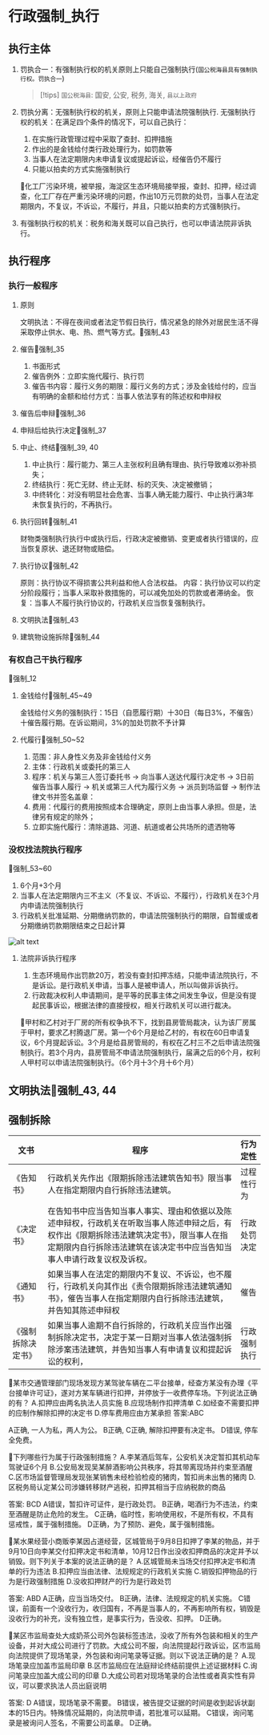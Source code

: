 # 行政强制_执行


## 执行主体

1. 罚执合一：有强制执行权的机关原则上只能自己强制执行(`国公税海县具有强制执行权。罚执合一`)

    > [!tips]
    > `国公税海县`: 国安, 公安, 税务, 海关, `县以上政府`

2. 罚执分离：无强制执行权的机关，原则上只能申请法院强制执行. 无强制执行权的机关：在满足四个条件的情况下，可以自己执行：
    1. 在实施行政管理过程中采取了查封、扣押措施
    2. 作出的是金钱给付类行政处理行为，如罚款等
    3. 当事人在法定期限内未申请复议或提起诉讼，经催告仍不履行
    4. 只能以拍卖的方式实施强制执行

    🍐化工厂污染环境，被举报，海淀区生态环境局接举报，查封、扣押，经过调查，化工厂存在严重污染环境的问题，作出10万元罚款的处罚，当事人在法定期限内，不复议，不诉讼，不履行，并且，只能以拍卖的方式强制执行。

3. 有强制执行权的机关：税务和海关既可以自己执行，也可以申请法院非诉执行。


## 执行程序

### 执行一般程序

1. 原则

    文明执法：不得在夜间或者法定节假日执行，情况紧急的除外对居民生活不得采取停止供水、电、热、燃气等方式。🚪强制_43

1. 催告🚪强制_35

    1. 书面形式
    1. 催告例外：立即实施代履行、执行罚
    2. 催告书内容：履行义务的期限：履行义务的方式；涉及金钱给付的，应当有明确的金额和给付方式：当事人依法享有的陈述权和申辩权


1. 催告后申辩🚪强制_36

2. 申辩后给执行决定🚪强制_37

1. 中止、终结🚪强制_39, 40

    1. 中止执行：履行能力、第三人主张权利且确有理由、执行导致难以弥补损失；
    1. 终结执行：死亡无财、终止无财、标的灭失、决定被撤销；
    1. 中终转化：对没有明显社会危害、当事人确无能力履行、中止执行满3年未恢复执行的，不再执行。

1. 执行回转🚪强制_41

    财物类强制执行执行中或执行后，行政决定被撤销、变更或者执行错误的，应当恢复原状、退还财物或赔偿。

2. 执行协议🚪强制_42

    原则：执行协议不得损害公共利益和他人合法权益。
    内容：执行协议可以约定分阶段履行；当事人采取补救措施的，可以减免加处的罚款或者滞纳金。
    恢复：当事人不履行执行协议的，行政机关应当恢复强制执行。

3. 文明执法🚪强制_43
4. 建筑物设施拆除🚪强制_44





### 有权自己干执行程序

🚪强制_12

1. 金钱给付🚪强制_45~49

    金钱给付义务的强制执行：15日（自愿履行期）十30日（每日3%，不催告）十催告履行期。在诉讼期间，3%的加处罚款不予计算

2. 代履行🚪强制_50~52

    1. 范围：非人身性义务及非金钱给付义务
    2. 主体：行政机关或委托的第三人
    3. 程序：机关与第三人签订委托书 -> 向当事人送达代履行决定书 -> 3日前催告当事人履行 -> 机关或第三人代为履行义务 -> 派员到场监督 -> 制作法律文书并签名盖章：
    4. 费用：代履行的费用按照成本合理确定，原则上由当事人承担。但是，法律另有规定的除外；
    5. 立即实施代履行：清除道路、河道、航道或者公共场所的遗洒物等

### 没权找法院执行程序
🚪强制_53~60

1. 6个月+3个月
2. 当事人在法定期限内三不主义（不复议、不诉讼、不履行），行政机关在3个月内申请法院强制执行
3. 行政机关批准延期、分期缴纳罚款的，申请法院强制执行的期限，自暂缓或者分期缴纳罚款期限结束之日起计算


![alt text](./行政强制/无权找法院程序.svg)


1. 法院非诉执行程序

    1. 生态环境局作出罚款20万，若没有查封扣押冻结，只能申请法院执行，不是诉讼。是行政机关申请，当事人是被申请人，所以叫做非诉执行。
    2. 行政裁决权利人申请期间，是平等的民事主体之间发生争议，但是没有提起民事诉讼，根据法律的直接授权，相关行政机关可以进行裁决。


    🍐甲村和乙村对于厂房的所有权争执不下，找到县房管局裁决，认为该厂房属于甲村，要求乙村腾退厂房。第一个6个月是给乙村的，有权在60日申请复议，6个月提起诉讼。3个月是给县房管局的，有权在乙村三不之后申请法院强制执行。若3个月内，县房管局不申请法院强制执行，届满之后的6个月，权利人甲村可以申请法院强制执行。（6个月十3个月十6个月）


## 文明执法🚪强制_43, 44





## 强制拆除
文书|程序|行为定性
--|--|--
《告知书》|行政机关先作出《限期拆除违法建筑告知书》限当事人在指定期限内自行拆除违法建筑。|过程性行为
《决定书》|在告知书中应当告知当事人事实、理由和依据以及陈述申辩权，行政机关在听取当事人陈述申辩之后，有权作出《限期拆除违法建筑决定书》，限当事人在指定期限内自行拆除违法建筑在该决定书中应当告知当事人申请行政复议权及诉权。|行政处罚决定
《通知书》|如果当事人在法定的期限内不复议、不诉讼，也不履行，行政机关向其作出《责令限期拆除违法建筑通知书》，催告当事人在指定期限内自行拆除违法建筑，并告知其陈述申辩权|催告
《强制拆除决定书》|如果当事人逾期不自行拆除的，行政机关应当作出强制拆除决定书，决定于某一日期对当事人依法强制拆除涉案违法建筑，并告知当事人有申请复议和提起诉讼的权利，|行政强制执行




🍐某市交通管理部门现场发现方某驾驶车辆在二平台接单，经查方某没有办理《平台接单许可证》，遂对方某车辆进行扣押，并停放于一收费停车场。下列说法正确的有？
A.扣押应由两名执法人员实施
B.应现场制作扣押清单
C.如经查不需要扣押的应制作解除扣押的决定书
D.停车费用应由方某承担
答案:ABC

A正确, 一人为私，两人为公。
B正确, 
C正确, 解除扣押要有决定书。
D错误, 停车全免费。

🍐下列哪些行为属于行政强制措施？
A.李某酒后驾车，公安机关决定暂扣其机动车驾驶证6个月
B.公安局发现吴某醉酒影响公共秩序，将其带离现场并约束至酒醒
C.区市场监督管理局发现张某销售未经检验检疫的猪肉，暂扣尚未出售的猪肉
D.区税务局认定某公司涉嫌转移财产逃税，扣押其相当于应纳税款的商品

答案: BCD
A错误，暂扣许可证件，是行政处罚。
B正确，喝酒行为不违法，约束至酒醒是防止危险的发生。
C正确，临时性，影响使用权，不是所有权，不具有惩戒性，属于强制措施。
D正确，为了预防、避免，属于强制措施。

🍐某水果经营小商贩李某因占道经营，区城管局于9月8日扣押了李某的物品，并于9月10日向李某交付扣押决定书和清单，10月12日作出没收扣押商品的决定并予以销毁。则下列关于本案的说法正确的是？
A.区城管局未当场交付扣押决定书和清单的行为违法
B.扣押应当由法律、法规规定的行政机关实施
C.销毁扣押物品的行为是行政强制措施
D.没收扣押财产的行为是行政处罚

答案: ABD
A正确，应当当场交付。
B正确，法律、法规规定的机关实施。
C错误，前面有一个没收行为，收归国有，不再是当事人的，不再影响所有权，销毁是没收行为的补充，没有独立性，是事实行为，告没收、扣押。
D正确。

🍐某区市监局查处大成奶茶公司外包装标签违法，没收了所有外包装和相关的生产设备，并对大成公司进行了罚款。大成公司不服，向法院提起行政诉讼，区市监局向法院提供了现场笔录，外包装和询问笔录等证据。则以下说法正确的是？
A.现场笔录应加盖市监局印章
B.区市监局应在法庭辩论终结前提供上述证据材料
C.询问笔录应加盖大成公司的印章
D.大成公司若对现场笔录的合法性或者真实性有异议，可以要求执法人员出庭说明

答案: D
A错误，现场笔录不需要。
B错误，被告提交证据的时间是收到起诉状副本的15日内。特殊情况延期的，向法院申请，若批准可以延期。
C错误，询问笔录是被询问人签名，不需要公司盖章。
D正确。